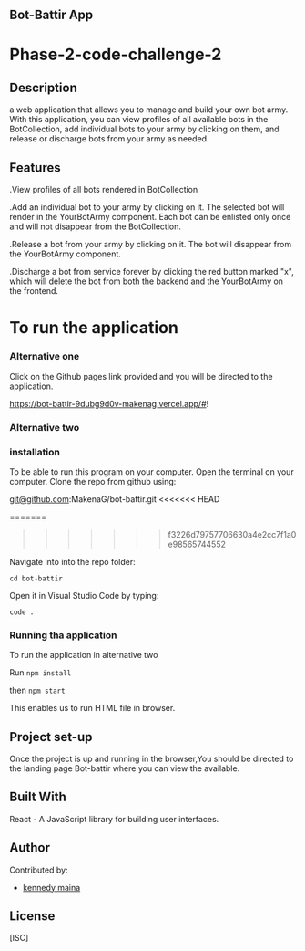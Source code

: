 ## Bot-Battir App
# Phase-2-code-challenge-2
## Description
a web application that allows you to manage and build your own bot army. With this application, you can view profiles of all available bots in the BotCollection, add individual bots to your army by clicking on them, and release or discharge bots from your army as needed.

## Features
.View profiles of all bots rendered in BotCollection

.Add an individual bot to your army by clicking on it. The selected bot will render in the YourBotArmy component. Each bot can be enlisted only once and will not disappear from the BotCollection.

.Release a bot from your army by clicking on it. The bot will disappear from the YourBotArmy component.

.Discharge a bot from service forever by clicking the red button marked "x", which will delete the bot from both the backend and the YourBotArmy on the frontend.


# To run the application
### Alternative one 
Click on the Github pages link provided and you will be directed to the application.


https://bot-battir-9dubg9d0v-makenag.vercel.app/#!   

### Alternative two
### installation
To be able to run this program on your computer.
Open the terminal on your computer.
Clone the repo from github using:

git@github.com:MakenaG/bot-battir.git
<<<<<<< HEAD

=======
>>>>>>> f3226d79757706630a4e2cc7f1a0e98565744552
    

Navigate into into the repo folder:

    cd bot-battir

Open it in Visual Studio Code by typing:

    code .


### Running tha application
To run the application in alternative two 

 Run `npm install`

 then `npm start`

This enables us to run HTML file in browser.

## Project set-up
Once the project is up and running in the browser,You should be directed to the landing page Bot-battir where you can view the available.

## Built With
React - A JavaScript library for building user interfaces.


## Author
Contributed by:
- [kennedy maina](https://github.com/kenneymoh)

## License

[ISC]
